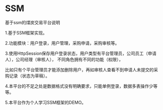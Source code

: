 # SSM
基于ssm的煤炭交易平台说明 

1.基于SSM框架实现。 

2.功能模块：用户登录，用户管理，采购申请，采购审核等。 

3.使用HttpSession保存用户登录状态，用户类型有平台管理员，公司员工（申请人），公司经理（审核人）， 不同角色拥有不同的功能（权限），

  比如只有个平台管理员才能添加删除用户，再如审核人查看不到申请人未提交的采购记录（状态为草稿）。 
  
4.本平台的不足之处是数据格式没有明确要求，只能单例登录，数据多表操作少等等。 

5.本平台作为个人学习SSM框架的DEMO。 
